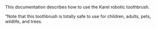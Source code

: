 This documentation describes how to use the Karel robotic
toothbrush.

“Note that this toothbrush is totally safe to use for children,
adults, pets, wildlife, and trees.
